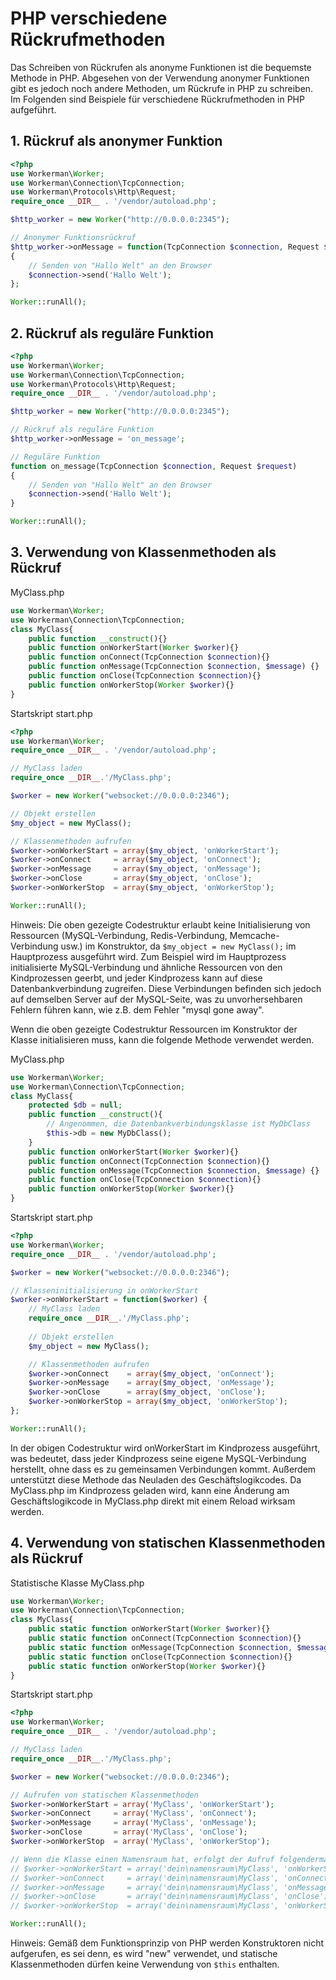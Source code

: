 # PHP verschiedene Rückrufmethoden

Das Schreiben von Rückrufen als anonyme Funktionen ist die bequemste Methode in PHP. Abgesehen von der Verwendung anonymer Funktionen gibt es jedoch noch andere Methoden, um Rückrufe in PHP zu schreiben. Im Folgenden sind Beispiele für verschiedene Rückrufmethoden in PHP aufgeführt.

## 1. Rückruf als anonymer Funktion

```php
<?php
use Workerman\Worker;
use Workerman\Connection\TcpConnection;
use Workerman\Protocols\Http\Request;
require_once __DIR__ . '/vendor/autoload.php';

$http_worker = new Worker("http://0.0.0.0:2345");

// Anonymer Funktionsrückruf
$http_worker->onMessage = function(TcpConnection $connection, Request $data)
{
    // Senden von "Hallo Welt" an den Browser
    $connection->send('Hallo Welt');
};

Worker::runAll();
```

## 2. Rückruf als reguläre Funktion

```php
<?php
use Workerman\Worker;
use Workerman\Connection\TcpConnection;
use Workerman\Protocols\Http\Request;
require_once __DIR__ . '/vendor/autoload.php';

$http_worker = new Worker("http://0.0.0.0:2345");

// Rückruf als reguläre Funktion
$http_worker->onMessage = 'on_message';

// Reguläre Funktion
function on_message(TcpConnection $connection, Request $request)
{
    // Senden von "Hallo Welt" an den Browser
    $connection->send('Hallo Welt');
}

Worker::runAll();
```

## 3. Verwendung von Klassenmethoden als Rückruf

MyClass.php
```php
use Workerman\Worker;
use Workerman\Connection\TcpConnection;
class MyClass{
    public function __construct(){}
    public function onWorkerStart(Worker $worker){}
    public function onConnect(TcpConnection $connection){}
    public function onMessage(TcpConnection $connection, $message) {}
    public function onClose(TcpConnection $connection){}
    public function onWorkerStop(Worker $worker){}
}
```

Startskript start.php
```php
<?php
use Workerman\Worker;
require_once __DIR__ . '/vendor/autoload.php';

// MyClass laden
require_once __DIR__.'/MyClass.php';

$worker = new Worker("websocket://0.0.0.0:2346");

// Objekt erstellen
$my_object = new MyClass();

// Klassenmethoden aufrufen
$worker->onWorkerStart = array($my_object, 'onWorkerStart');
$worker->onConnect     = array($my_object, 'onConnect');
$worker->onMessage     = array($my_object, 'onMessage');
$worker->onClose       = array($my_object, 'onClose');
$worker->onWorkerStop  = array($my_object, 'onWorkerStop');

Worker::runAll();
```

Hinweis: Die oben gezeigte Codestruktur erlaubt keine Initialisierung von Ressourcen (MySQL-Verbindung, Redis-Verbindung, Memcache-Verbindung usw.) im Konstruktor, da ```$my_object = new MyClass();``` im Hauptprozess ausgeführt wird. Zum Beispiel wird im Hauptprozess initialisierte MySQL-Verbindung und ähnliche Ressourcen von den Kindprozessen geerbt, und jeder Kindprozess kann auf diese Datenbankverbindung zugreifen. Diese Verbindungen befinden sich jedoch auf demselben Server auf der MySQL-Seite, was zu unvorhersehbaren Fehlern führen kann, wie z.B. dem Fehler "mysql gone away".

Wenn die oben gezeigte Codestruktur Ressourcen im Konstruktor der Klasse initialisieren muss, kann die folgende Methode verwendet werden.

MyClass.php
```php
use Workerman\Worker;
use Workerman\Connection\TcpConnection;
class MyClass{
    protected $db = null;
    public function __construct(){
        // Angenommen, die Datenbankverbindungsklasse ist MyDbClass
        $this->db = new MyDbClass();
    }
    public function onWorkerStart(Worker $worker){}
    public function onConnect(TcpConnection $connection){}
    public function onMessage(TcpConnection $connection, $message) {}
    public function onClose(TcpConnection $connection){}
    public function onWorkerStop(Worker $worker){}
}
```

Startskript start.php
```php
<?php
use Workerman\Worker;
require_once __DIR__ . '/vendor/autoload.php';

$worker = new Worker("websocket://0.0.0.0:2346");

// Klasseninitialisierung in onWorkerStart
$worker->onWorkerStart = function($worker) {
    // MyClass laden
    require_once __DIR__.'/MyClass.php';
    
    // Objekt erstellen
    $my_object = new MyClass();

    // Klassenmethoden aufrufen
    $worker->onConnect    = array($my_object, 'onConnect');
    $worker->onMessage    = array($my_object, 'onMessage');
    $worker->onClose      = array($my_object, 'onClose');
    $worker->onWorkerStop = array($my_object, 'onWorkerStop');
};

Worker::runAll();
```

In der obigen Codestruktur wird onWorkerStart im Kindprozess ausgeführt, was bedeutet, dass jeder Kindprozess seine eigene MySQL-Verbindung herstellt, ohne dass es zu gemeinsamen Verbindungen kommt. Außerdem unterstützt diese Methode das Neuladen des Geschäftslogikcodes. Da MyClass.php im Kindprozess geladen wird, kann eine Änderung am Geschäftslogikcode in MyClass.php direkt mit einem Reload wirksam werden.

## 4. Verwendung von statischen Klassenmethoden als Rückruf

Statistische Klasse MyClass.php
```php
use Workerman\Worker;
use Workerman\Connection\TcpConnection;
class MyClass{
    public static function onWorkerStart(Worker $worker){}
    public static function onConnect(TcpConnection $connection){}
    public static function onMessage(TcpConnection $connection, $message) {}
    public static function onClose(TcpConnection $connection){}
    public static function onWorkerStop(Worker $worker){}
}
```

Startskript start.php
```php
<?php
use Workerman\Worker;
require_once __DIR__ . '/vendor/autoload.php';

// MyClass laden
require_once __DIR__.'/MyClass.php';

$worker = new Worker("websocket://0.0.0.0:2346");

// Aufrufen von statischen Klassenmethoden
$worker->onWorkerStart = array('MyClass', 'onWorkerStart');
$worker->onConnect     = array('MyClass', 'onConnect');
$worker->onMessage     = array('MyClass', 'onMessage');
$worker->onClose       = array('MyClass', 'onClose');
$worker->onWorkerStop  = array('MyClass', 'onWorkerStop');

// Wenn die Klasse einen Namensraum hat, erfolgt der Aufruf folgendermaßen
// $worker->onWorkerStart = array('dein\namensraum\MyClass', 'onWorkerStart');
// $worker->onConnect     = array('dein\namensraum\MyClass', 'onConnect');
// $worker->onMessage     = array('dein\namensraum\MyClass', 'onMessage');
// $worker->onClose       = array('dein\namensraum\MyClass', 'onClose');
// $worker->onWorkerStop  = array('dein\namensraum\MyClass', 'onWorkerStop');

Worker::runAll();
```

Hinweis: Gemäß dem Funktionsprinzip von PHP werden Konstruktoren nicht aufgerufen, es sei denn, es wird "new" verwendet, und statische Klassenmethoden dürfen keine Verwendung von ```$this``` enthalten.
